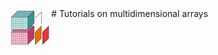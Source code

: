 <img src="../../img/ndarray_icon.png" width = "70" align ="left">
# Tutorials on multidimensional arrays